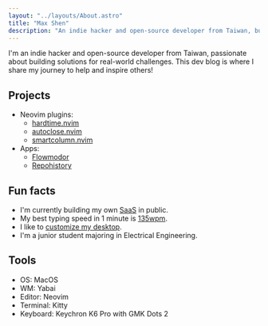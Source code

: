 ```yaml
---
layout: "../layouts/About.astro"
title: "Max Shen"
description: "An indie hacker and open-source developer from Taiwan, building solutions for real-world challenges. Explore Neovim plugins, SaaS projects, and dev insights here."
---
```


I'm an indie hacker and open-source developer from Taiwan, passionate about building solutions for real-world challenges. This dev blog is where I share my journey to help and inspire others!

## Projects

- Neovim plugins:
  - [hardtime.nvim](https://github.com/m4xshen/hardtime.nvim)
  - [autoclose.nvim](https://github.com/m4xshen/autoclose.nvim)
  - [smartcolumn.nvim](https://github.com/m4xshen/smartcolumn.nvim)
- Apps:
  - [Flowmodor](https://flowmodor.com?utm_source=m4xshen-dev)
  - [Repohistory](https://repohistory.com)

## Fun facts

- I'm currently building my own [SaaS](https://flowmodor.com?utm_source=m4xshen-dev) in public.
- My best typing speed in 1 minute is [135wpm](https://monkeytype.com/profile/m4xshen).
- I like to [customize my desktop](https://github.com/m4xshen/dotfiles).
- I'm a junior student majoring in Electrical Engineering.

## Tools

- OS: MacOS
- WM: Yabai
- Editor: Neovim
- Terminal: Kitty
- Keyboard: Keychron K6 Pro with GMK Dots 2

